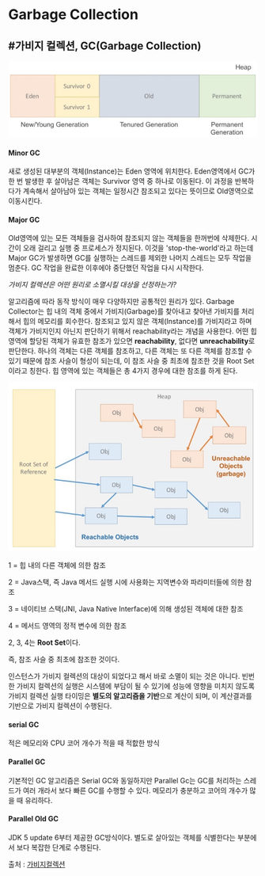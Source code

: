 # Garbage Collection



## #가비지 컬렉션, GC(Garbage Collection)

<p align="center">
  <img src="../assets/img/heap.PNG"/>
</p>

#### Minor GC

새로 생성된 대부분의 객체(Instance)는 Eden 영역에 위치한다. Eden영역에서 GC가 한 번 발생한 후 살아남은 객체는 Survivor 영역 중 하나로 이동된다. 이 과정을 반복하다가 계속해서 살아남아 있는 객체는 일정시간 참조되고 있다는 뜻이므로 Old영역으로 이동시킨다.



#### Major GC

Old영역에 있는 모든 객체들을 검사하여 참조되지 않는 객체들을 한꺼번에 삭제한다. 시간이 오래 걸리고 실행 중 프로세스가 정지된다. 이것을 'stop-the-world'라고 하는데 Major GC가 발생하면 GC를 실행하는 스레드를 제외한 나머지 스레드는 모두 작업을 멈춘다. GC 작업을 완료한 이후에야 중단했던 작업을 다시 시작한다.



*가비지 컬렉션은 어떤 원리로 소멸시킬 대상을 선정하는가?*

알고리즘에 따라 동작 방식이 매우 다양하지만 공통적인 원리가 있다. Garbage Collector는 힙 내의 객체 중에서 가비지(Garbage)를 찾아내고 찾아낸 가비지를 처리해서 힙의 메모리를 회수한다. 참조되고 있지 않은 객체(Instance)를 가비지라고 하며 객체가 가비지인지 아닌지 판단하기 위해서 reachability라는 개념을 사용한다. 어떤 힙 영역에 할당된 객체가 유효한 참조가 있으면 **reachability**, 없다면 **unreachability**로 판단한다. 하나의 객체는 다른 객체를 참조하고, 다른 객체는 또 다른 객체를 참조할 수 있기 때문에 참조 사슬이 형성이 되는데, 이 참조 사슬 중 최초에 참조한 것을 Root Set이라고 칭한다. 힙 영역에 있는 객체들은 총 4가지 경우에 대한 참조를 하게 된다.

<p align="center">
  <img src="../assets/img/GarbageCollection.PNG"/>
</p>

1 = 힙 내의 다른 객체에 의한 참조

2 = Java스택, 즉 Java 메서드 실행 시에 사용화는 지역변수와 파라미터들에 의한 참조

3 = 네이티브 스택(JNI, Java Native Interface)에 의해 생성된 객체에 대한 참조

4 = 메서드 영역의 정적 변수에 의한 참조

2, 3, 4는 **Root Set**이다.

즉, 참조 사슬 중 최초에 참조한 것이다.



인스턴스가 가비지 컬렉션의 대상이 되었다고 해서 바로 소멸이 되는 것은 아니다. 빈번한 가비지 컬렉션의 실행은 시스템에 부담이 될 수 있기에 성능에 영향을 미치지 않도록 가비지 컬렉션 실행 타이밍은 **별도의 알고리즘을 기반**으로 계산이 되며, 이 계산결과를 기반으로 가비지 컬렉션이 수행된다.



#### serial GC

적은 메모리와 CPU 코어 개수가 적을 때 적핪한 방식



#### Parallel GC

기본적인 GC 알고리즘은 Serial GC와 동일하지만 Parallel Gc는 GC를 처리하는 스레드가 여러 개라서 보다 빠른 GC를 수행할 수 있다. 메모리가 충분하고 코어의 개수가 많을 때 유리하다.



#### Parallel Old GC

JDK 5 update 6부터 제공한 GC방식이다. 별도로 살아있는 객체를 식별한다는 부분에서 보다 복잡한 단계로 수행된다.



출처 : [가비지컬렉션]( https://asfirstalways.tistory.com/159 )

